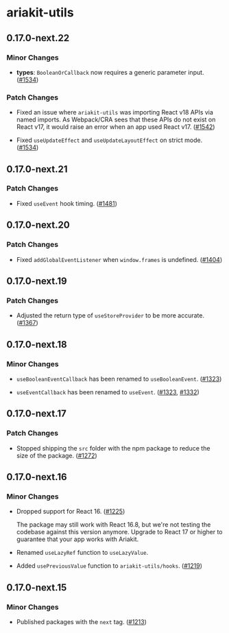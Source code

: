# ariakit-utils

## 0.17.0-next.22

### Minor Changes

- **types**: `BooleanOrCallback` now requires a generic parameter input. ([#1534](https://github.com/ariakit/ariakit/pull/1534))

### Patch Changes

- Fixed an issue where `ariakit-utils` was importing React v18 APIs via named imports. As Webpack/CRA sees that these APIs do not exist on React v17, it would raise an error when an app used React v17. ([#1542](https://github.com/ariakit/ariakit/pull/1542))

* Fixed `useUpdateEffect` and `useUpdateLayoutEffect` on strict mode. ([#1534](https://github.com/ariakit/ariakit/pull/1534))

## 0.17.0-next.21

### Patch Changes

- Fixed `useEvent` hook timing. ([#1481](https://github.com/ariakit/ariakit/pull/1481))

## 0.17.0-next.20

### Patch Changes

- Fixed `addGlobalEventListener` when `window.frames` is undefined. ([#1404](https://github.com/ariakit/ariakit/pull/1404))

## 0.17.0-next.19

### Patch Changes

- Adjusted the return type of `useStoreProvider` to be more accurate. ([#1367](https://github.com/ariakit/ariakit/pull/1367))

## 0.17.0-next.18

### Minor Changes

- `useBooleanEventCallback` has been renamed to `useBooleanEvent`. ([#1323](https://github.com/ariakit/ariakit/pull/1323))

* `useEventCallback` has been renamed to `useEvent`. ([#1323](https://github.com/ariakit/ariakit/pull/1323), [#1332](https://github.com/ariakit/ariakit/pull/1332))

## 0.17.0-next.17

### Patch Changes

- Stopped shipping the `src` folder with the npm package to reduce the size of the package. ([#1272](https://github.com/ariakit/ariakit/pull/1272))

## 0.17.0-next.16

### Minor Changes

- Dropped support for React 16. ([#1225](https://github.com/ariakit/ariakit/pull/1225))

  The package may still work with React 16.8, but we're not testing the codebase against this version anymore. Upgrade to React 17 or higher to guarantee that your app works with Ariakit.

- Renamed `useLazyRef` function to `useLazyValue`.

- Added `usePreviousValue` function to `ariakit-utils/hooks`. ([#1219](https://github.com/ariakit/ariakit/pull/1219))

## 0.17.0-next.15

### Minor Changes

- Published packages with the `next` tag. ([#1213](https://github.com/ariakit/ariakit/pull/1213))
